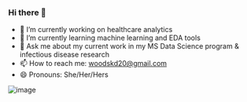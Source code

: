 ### Hi there 👋

<!--
**woodskd24/woodskd24** is a ✨ _special_ ✨ repository because its `README.md` (this file) appears on your GitHub profile.

Here are some ideas to get you started:

- 🔭 I’m currently working on healthcare analytics projects
- 🌱 I’m currently learning machine learning and EDA tools
- 💬 Ask me about my current work in my MS Data Science program
- 📫 How to reach me: woodskd20@gmail.com
- 😄 Pronouns: She/Her/Hers
-->

- 🔭 I’m currently working on healthcare analytics
- 🌱 I’m currently learning machine learning and EDA tools
- 💬 Ask me about my current work in my MS Data Science program & infectious disease research
- 📫 How to reach me: woodskd20@gmail.com
- 😄 Pronouns: She/Her/Hers

![image](https://user-images.githubusercontent.com/108799360/202910101-df45b211-0872-43fb-9012-75f335ef6549.png)

